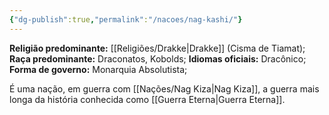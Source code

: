 ```yaml
---
{"dg-publish":true,"permalink":"/nacoes/nag-kashi/"}
---
```


 __Religião predominante:__ [[Religiões/Drakke\|Drakke]] (Cisma de Tiamat);
 __Raça predominante:__ Draconatos, Kobolds;
 __Idiomas oficiais:__ Dracônico;
 __Forma de governo:__ Monarquia Absolutista;

É uma nação, em guerra com [[Nações/Nag Kiza\|Nag Kiza]], a guerra mais longa da história conhecida como [[Guerra Eterna\|Guerra Eterna]]. 